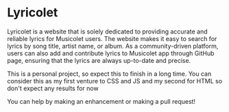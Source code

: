 # Lyricolet
Lyricolet is a website that is solely dedicated to providing accurate and reliable lyrics for Musicolet users. The website makes it easy to search for lyrics by song title, artist name, or album. As a community-driven platform, users can also add and contribute lyrics to Musicolet app through GitHub page, ensuring that the lyrics are always up-to-date and precise.

This is a personal project, so expect this to finish in a long time. You can consider this as my first venture to CSS and JS and my second for HTML so don't expect any results for now


You can help by making an enhancement or making a pull request!
